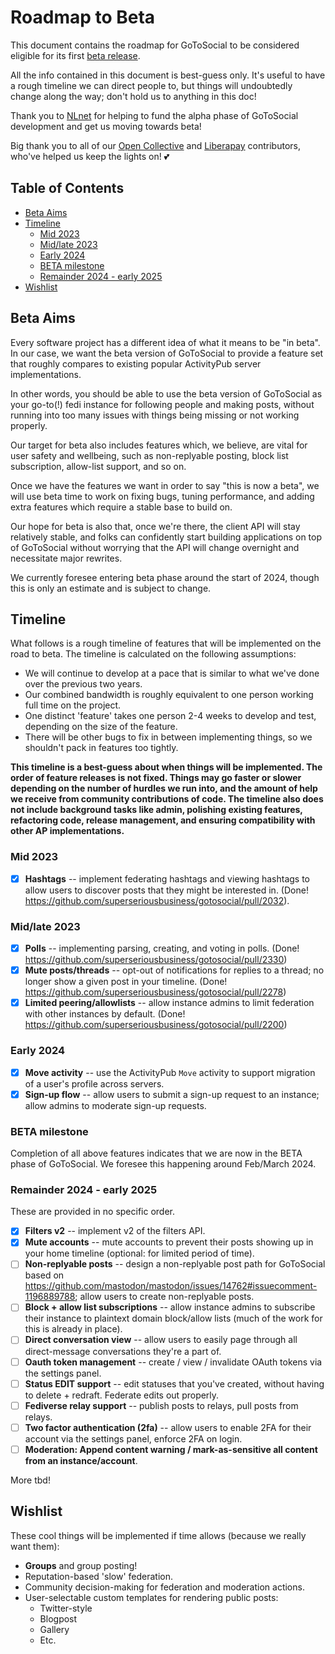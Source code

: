 # Roadmap to Beta <!-- omit in toc -->

This document contains the roadmap for GoToSocial to be considered eligible for its first [beta release](https://en.wikipedia.org/wiki/Software_release_life_cycle#Beta).

All the info contained in this document is best-guess only. It's useful to have a rough timeline we can direct people to, but things will undoubtedly change along the way; don't hold us to anything in this doc!

Thank you to [NLnet](https://nlnet.nl) for helping to fund the alpha phase of GoToSocial development and get us moving towards beta!

Big thank you to all of our [Open Collective](https://opencollective.com/gotosocial) and [Liberapay](https://liberapay.com/gotosocial) contributors, who've helped us keep the lights on! 💕 

## Table of Contents <!-- omit in toc -->

- [Beta Aims](#beta-aims)
- [Timeline](#timeline)
  - [Mid 2023](#mid-2023)
  - [Mid/late 2023](#midlate-2023)
  - [Early 2024](#early-2024)
  - [BETA milestone](#beta-milestone)
  - [Remainder 2024 - early 2025](#remainder-2024---early-2025)
- [Wishlist](#wishlist)

## Beta Aims

Every software project has a different idea of what it means to be "in beta". In our case, we want the beta version of GoToSocial to provide a feature set that roughly compares to existing popular ActivityPub server implementations.

In other words, you should be able to use the beta version of GoToSocial as your go-to(!) fedi instance for following people and making posts, without running into too many issues with things being missing or not working properly.

Our target for beta also includes features which, we believe, are vital for user safety and wellbeing, such as non-replyable posting, block list subscription, allow-list support, and so on.

Once we have the features we want in order to say "this is now a beta", we will use beta time to work on fixing bugs, tuning performance, and adding extra features which require a stable base to build on.

Our hope for beta is also that, once we're there, the client API will stay relatively stable, and folks can confidently start building applications on top of GoToSocial without worrying that the API will change overnight and necessitate major rewrites.

We currently foresee entering beta phase around the start of 2024, though this is only an estimate and is subject to change.

## Timeline

What follows is a rough timeline of features that will be implemented on the road to beta. The timeline is calculated on the following assumptions:

- We will continue to develop at a pace that is similar to what we've done over the previous two years.
- Our combined bandwidth is roughly equivalent to one person working full time on the project.
- One distinct 'feature' takes one person 2-4 weeks to develop and test, depending on the size of the feature.
- There will be other bugs to fix in between implementing things, so we shouldn't pack in features too tightly.

**This timeline is a best-guess about when things will be implemented. The order of feature releases is not fixed. Things may go faster or slower depending on the number of hurdles we run into, and the amount of help we receive from community contributions of code. The timeline also does not include background tasks like admin, polishing existing features, refactoring code, release management, and ensuring compatibility with other AP implementations.**

### Mid 2023

- [x] **Hashtags** -- implement federating hashtags and viewing hashtags to allow users to discover posts that they might be interested in. (Done! https://github.com/superseriousbusiness/gotosocial/pull/2032).

### Mid/late 2023

- [x] **Polls** -- implementing parsing, creating, and voting in polls. (Done! https://github.com/superseriousbusiness/gotosocial/pull/2330)
- [x] **Mute posts/threads** -- opt-out of notifications for replies to a thread; no longer show a given post in your timeline. (Done! https://github.com/superseriousbusiness/gotosocial/pull/2278)
- [x] **Limited peering/allowlists** -- allow instance admins to limit federation with other instances by default. (Done! https://github.com/superseriousbusiness/gotosocial/pull/2200)

### Early 2024

- [x] **Move activity** -- use the ActivityPub `Move` activity to support migration of a user's profile across servers.
- [x] **Sign-up flow** -- allow users to submit a sign-up request to an instance; allow admins to moderate sign-up requests.

### BETA milestone

Completion of all above features indicates that we are now in the BETA phase of GoToSocial. We foresee this happening around Feb/March 2024.

### Remainder 2024 - early 2025

These are provided in no specific order.

- [x] **Filters v2** -- implement v2 of the filters API.
- [x] **Mute accounts** -- mute accounts to prevent their posts showing up in your home timeline (optional: for limited period of time).
- [ ] **Non-replyable posts** -- design a non-replyable post path for GoToSocial based on https://github.com/mastodon/mastodon/issues/14762#issuecomment-1196889788; allow users to create non-replyable posts.
- [ ] **Block + allow list subscriptions** -- allow instance admins to subscribe their instance to plaintext domain block/allow lists (much of the work for this is already in place).
- [ ] **Direct conversation view** -- allow users to easily page through all direct-message conversations they're a part of.
- [ ] **Oauth token management** -- create / view / invalidate OAuth tokens via the settings panel.
- [ ] **Status EDIT support** -- edit statuses that you've created, without having to delete + redraft. Federate edits out properly.
- [ ] **Fediverse relay support** -- publish posts to relays, pull posts from relays.
- [ ] **Two factor authentication (2fa)** -- allow users to enable 2FA for their account via the settings panel, enforce 2FA on login.
- [ ] **Moderation: Append content warning / mark-as-sensitive all content from an instance/account**.

More tbd!

## Wishlist

These cool things will be implemented if time allows (because we really want them):

- **Groups** and group posting!
- Reputation-based 'slow' federation.
- Community decision-making for federation and moderation actions.
- User-selectable custom templates for rendering public posts:
  - Twitter-style
  - Blogpost
  - Gallery
  - Etc.
